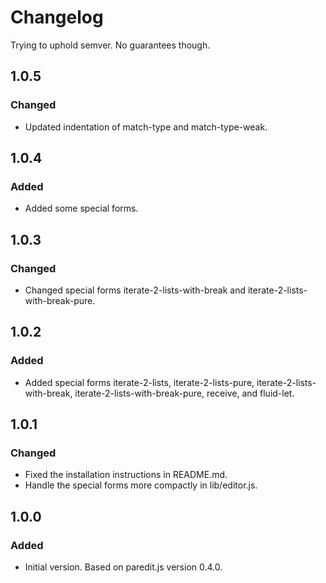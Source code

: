 # Changelog

Trying to uphold semver. No guarantees though.

## 1.0.5
### Changed
- Updated indentation of match-type and match-type-weak.

## 1.0.4
### Added
- Added some special forms.

## 1.0.3
### Changed
- Changed special forms iterate-2-lists-with-break and iterate-2-lists-with-break-pure.

## 1.0.2
### Added
- Added special forms iterate-2-lists, iterate-2-lists-pure,
  iterate-2-lists-with-break, iterate-2-lists-with-break-pure,
  receive, and fluid-let.
  
## 1.0.1
### Changed
- Fixed the installation instructions in README.md.
- Handle the special forms more compactly in lib/editor.js.

## 1.0.0
### Added
- Initial version. Based on paredit.js version 0.4.0.
